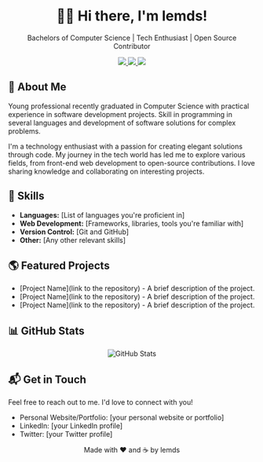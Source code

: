 <!-- Header -->
<div align="center">
  <h1>👋🏻 Hi there, I'm lemds!</h1>
  <p>Bachelors of Computer Science | Tech Enthusiast | Open Source Contributor</p>
</div>

<!-- Badges -->
<div align="center">
  <a href="[your personal website or portfolio]">
    <img src="https://img.shields.io/badge/-Portfolio-black?style=flat-square&logo=github&logoColor=white&link=[your personal website or portfolio]">
  </a>
  <a href="[your LinkedIn profile]">
    <img src="https://img.shields.io/badge/-LinkedIn-blue?style=flat-square&logo=linkedin&logoColor=white&link=[your LinkedIn profile]">
  </a>
  <a href="[your Twitter profile]">
    <img src="https://img.shields.io/badge/-Twitter-%231DA1F2?style=flat-square&logo=twitter&logoColor=white&link=[your Twitter profile]">
  </a>
</div>

<!-- About Me -->
## 🌟 About Me
Young professional recently graduated in Computer Science with practical experience in software development projects. Skill in programming in several languages and development of software solutions for complex problems.

I'm a technology enthusiast with a passion for creating elegant solutions through code. My journey in the tech world has led me to explore various fields, from front-end web development to open-source contributions. I love sharing knowledge and collaborating on interesting projects.

<!-- Skills -->
## 🚀 Skills

- **Languages:** [List of languages you're proficient in]
- **Web Development:** [Frameworks, libraries, tools you're familiar with]
- **Version Control:** [Git and GitHub]
- **Other:** [Any other relevant skills]

<!-- Featured Projects -->
## 🌎 Featured Projects

- [Project Name](link to the repository) - A brief description of the project.
- [Project Name](link to the repository) - A brief description of the project.
- [Project Name](link to the repository) - A brief description of the project.

<!-- GitHub Stats -->
## 📊 GitHub Stats

<div align="center">
  <img src="https://github-readme-stats.vercel.app/api?username=[lemds]&show_icons=true&theme=dark" alt="GitHub Stats">
</div>

<!-- Contact -->
## 📬 Get in Touch

Feel free to reach out to me. I'd love to connect with you!

- Personal Website/Portfolio: [your personal website or portfolio]
- LinkedIn: [your LinkedIn profile]
- Twitter: [your Twitter profile]

<!-- Footer -->
<div align="center">
  <p>Made with ❤️ and ☕ by lemds</p>
</div>


<!--
**lemds/lemds** is a ✨ _special_ ✨ repository because its `README.md` (this file) appears on your GitHub profile.

Here are some ideas to get you started:

- 🔭 I’m currently working on ...
- 🌱 I’m currently learning ...
- 👯 I’m looking to collaborate on ...
- 🤔 I’m looking for help with ...
- 💬 Ask me about ...
- 📫 How to reach me: ...
- 😄 Pronouns: ...
- ⚡ Fun fact: ...





